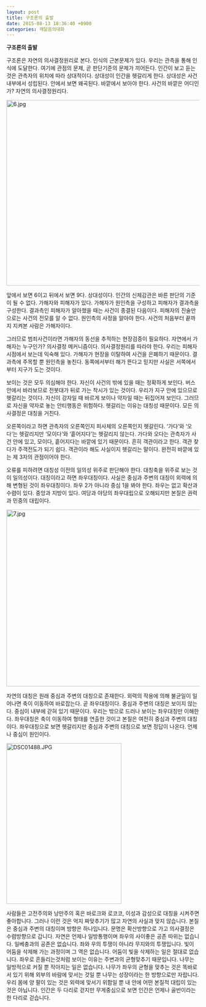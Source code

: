 ```yaml
---
layout: post
title: 구조론의 출발
date: 2015-08-13 18:36:40 +0900
categories: 깨달음의대화
---
```

**구조론의 출발** 

  


구조론은 자연의 의사결정원리로 본다. 인식의 근본문제가 있다. 우리는 관측을 통해 인식에 도달한다. 여기에 관점의 문제, 곧 판단기준의 문제가 끼어든다. 인간이 보고 듣는 것은 관측자의 위치에 따라 상대적이다. 상대성이 인간을 헷갈리게 한다. 상대성은 사건 내부에서 성립된다. 안에서 보면 왜곡된다. 바깥에서 보아야 한다. 사건의 바깥은 어디인가? 자연의 의사결정원리다. 

  




<img src="assets/attach/images/198/090/614/6.jpg" alt="6.jpg" width="600" height="484" /> 

  


앞에서 보면 6이고 뒤에서 보면 9다. 상대성이다. 인간의 신체감관은 바른 판단의 기준이 될 수 없다. 가해자와 피해자가 있다. 가해자가 원인측을 구성하고 피해자가 결과측을 구성한다. 결과측인 피해자가 알아챘을 때는 사건이 종결된 다음이다. 피해자의 진술만으로는 사건의 전모를 알 수 없다. 원인측의 사정을 알아야 한다. 사건의 처음부터 끝까지 지켜본 사람은 가해자이다. 

  


그러므로 범죄사건이라면 가해자의 동선을 추적하는 현장검증이 필요하다. 자연에서 가해자는 누구인가? 의사결정 메커니즘이다. 의사결정원리를 따라야 한다. 우리는 피해자 시점에서 보는데 익숙해 있다. 가해자가 현장을 이탈하여 사건을 은폐하기 때문이다. 결과측에 주목할 뿐 원인측을 놓친다. 동쪽에서부터 해가 뜬다고 믿지만 사실은 서쪽에서부터 지구가 도는 것이다. 

  


보이는 것은 모두 의심해야 한다. 자신이 사건의 밖에 있을 때는 정확하게 보인다. 버스 안에서 바라보므로 전봇대가 뒤로 가는 착시가 있는 것이다. 우리가 지구 안에 있으므로 헷갈리는 것이다. 자신이 강자일 때 바르게 보이나 약자일 때는 뒤집어져 보인다. 그러므로 자신을 약자로 놓는 안티행동은 위험하다. 헷갈리는 이유는 대칭성 때문이다. 모든 의사결정은 대칭을 거친다. 

  


오른쪽이라고 하면 관측자의 오른쪽인지 피사체의 오른쪽인지 헷갈린다. ‘가다’와 ‘오다’는 헷갈리지만 ‘모이다’와 ‘흩어지다’는 헷갈리지 않는다. 가다와 오다는 관측자가 사건 안에 있고, 모이다, 흩어지다는 바깥에 있기 때문이다. 흔히 객관이라고 한다. 객관 찾다가 주객전도가 되기 쉽다. 객관이라 해도 사실이지 헷갈리는 말이다. 완전히 바깥에 있는 제 3자의 관점이어야 한다. 

  


오류를 피하려면 대칭성 이전의 일의성 위주로 판단해야 한다. 대칭축을 위주로 보는 것이 일의성이다. 대칭이라고 하면 좌우대칭이다. 사실은 중심과 주변의 대칭이 외력에 의해 변형된 것이 좌우대칭이다. 좌우 2가 아니라 중심 1을 봐야 한다. 좌우는 없고 확산과 수렴이 있다. 중앙과 지방이 있다. 여당과 야당의 좌우대립으로 오해되지만 본질은 권력과 민중의 대립이다. 

  



<img src="assets/attach/images/198/090/614/7.jpg" alt="7.jpg" width="552" height="461" />   


  


자연의 대칭은 원래 중심과 주변의 대칭으로 존재한다. 외력의 작용에 의해 불균일이 일어나면 축이 이동하여 바로잡는다. 곧 좌우대칭이다. 중심과 주변의 대칭은 보이지 않는다. 중심이 내부에 갇혀 있기 때문이다. 우리는 밖으로 드러나 보이는 좌우대칭만 이해한다. 좌우대칭은 축이 이동하여 형태를 연출한 것이고 본질은 여전히 중심과 주변의 대칭이다. 좌우대칭으로 보면 헷갈리지만 중심과 주변의 대칭으로 보면 정답이 나온다. 언제나 중심이 원인이다.

  



 <img src="assets/attach/images/198/090/614/DSC01488.JPG" alt="DSC01488.JPG" width="300" height="419" /> 

  


사람들은 고전주의와 낭만주의 혹은 바로크와 로코코, 이성과 감성으로 대칭을 시켜주면 좋아합니다. 그러나 이런 것은 억지 짜맞추기가 많고 자연의 사실과 맞지 않습니다. 본질은 중심과 주변의 대칭이며 방향은 하나입니다. 문명은 확산방향으로 가고 의사결정은 수렴방향으로 갑니다. 자연은 언제나 일방통행이며 좌우의 사이좋은 공존 따위는 없습니다. 일베충과의 공존은 없습니다. 좌와 우의 투쟁이 아니라 무지와의 투쟁입니다. 빛이 어둠을 삭제해 가는 과정이며 그 역은 없습니다. 어둠이 빛을 삭제하는 일은 절대로 없습니다. 좌우로 흔들리는것처럼 보이는 이유는 주변과의 균형맞추기 때문입니다. 나무는 일방적으로 커질 뿐 작아지는 일은 없습니다. 나무가 좌우의 균형을 맞추는 것은 똑바로 서 있기 위해 외부의 바람에 맞서는 것일 뿐 나무는 성장이라는 한 방향으로만 자랍니다. 우리 몸에 양 팔이 있는 것은 외력에 맞서기 위함일 뿐 내 안에 어떤 본질적 대립이 있는 것은 아닙니다. 인간은 두 다리로 걷지만 무게중심으로 보면 인간은 언제나 골반이라는 한 다리로 걷습니다.
